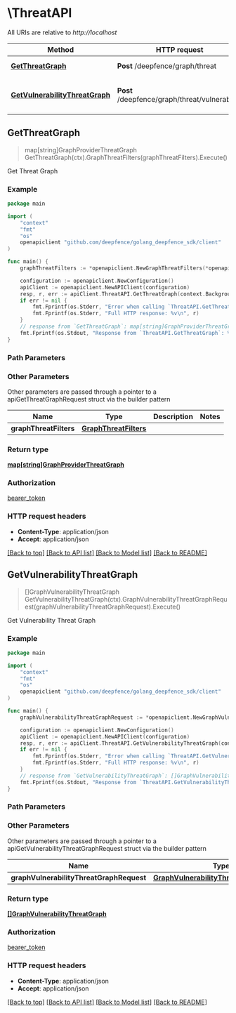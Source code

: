 # \ThreatAPI

All URIs are relative to *http://localhost*

Method | HTTP request | Description
------------- | ------------- | -------------
[**GetThreatGraph**](ThreatAPI.md#GetThreatGraph) | **Post** /deepfence/graph/threat | Get Threat Graph
[**GetVulnerabilityThreatGraph**](ThreatAPI.md#GetVulnerabilityThreatGraph) | **Post** /deepfence/graph/threat/vulnerability | Get Vulnerability Threat Graph



## GetThreatGraph

> map[string]GraphProviderThreatGraph GetThreatGraph(ctx).GraphThreatFilters(graphThreatFilters).Execute()

Get Threat Graph



### Example

```go
package main

import (
    "context"
    "fmt"
    "os"
    openapiclient "github.com/deepfence/golang_deepfence_sdk/client"
)

func main() {
    graphThreatFilters := *openapiclient.NewGraphThreatFilters(*openapiclient.NewGraphCloudProviderFilter([]string{"AccountIds_example"}), *openapiclient.NewGraphCloudProviderFilter([]string{"AccountIds_example"}), false, *openapiclient.NewGraphCloudProviderFilter([]string{"AccountIds_example"}), "Type_example") // GraphThreatFilters |  (optional)

    configuration := openapiclient.NewConfiguration()
    apiClient := openapiclient.NewAPIClient(configuration)
    resp, r, err := apiClient.ThreatAPI.GetThreatGraph(context.Background()).GraphThreatFilters(graphThreatFilters).Execute()
    if err != nil {
        fmt.Fprintf(os.Stderr, "Error when calling `ThreatAPI.GetThreatGraph``: %v\n", err)
        fmt.Fprintf(os.Stderr, "Full HTTP response: %v\n", r)
    }
    // response from `GetThreatGraph`: map[string]GraphProviderThreatGraph
    fmt.Fprintf(os.Stdout, "Response from `ThreatAPI.GetThreatGraph`: %v\n", resp)
}
```

### Path Parameters



### Other Parameters

Other parameters are passed through a pointer to a apiGetThreatGraphRequest struct via the builder pattern


Name | Type | Description  | Notes
------------- | ------------- | ------------- | -------------
 **graphThreatFilters** | [**GraphThreatFilters**](GraphThreatFilters.md) |  | 

### Return type

[**map[string]GraphProviderThreatGraph**](GraphProviderThreatGraph.md)

### Authorization

[bearer_token](../README.md#bearer_token)

### HTTP request headers

- **Content-Type**: application/json
- **Accept**: application/json

[[Back to top]](#) [[Back to API list]](../README.md#documentation-for-api-endpoints)
[[Back to Model list]](../README.md#documentation-for-models)
[[Back to README]](../README.md)


## GetVulnerabilityThreatGraph

> []GraphVulnerabilityThreatGraph GetVulnerabilityThreatGraph(ctx).GraphVulnerabilityThreatGraphRequest(graphVulnerabilityThreatGraphRequest).Execute()

Get Vulnerability Threat Graph



### Example

```go
package main

import (
    "context"
    "fmt"
    "os"
    openapiclient "github.com/deepfence/golang_deepfence_sdk/client"
)

func main() {
    graphVulnerabilityThreatGraphRequest := *openapiclient.NewGraphVulnerabilityThreatGraphRequest("GraphType_example") // GraphVulnerabilityThreatGraphRequest |  (optional)

    configuration := openapiclient.NewConfiguration()
    apiClient := openapiclient.NewAPIClient(configuration)
    resp, r, err := apiClient.ThreatAPI.GetVulnerabilityThreatGraph(context.Background()).GraphVulnerabilityThreatGraphRequest(graphVulnerabilityThreatGraphRequest).Execute()
    if err != nil {
        fmt.Fprintf(os.Stderr, "Error when calling `ThreatAPI.GetVulnerabilityThreatGraph``: %v\n", err)
        fmt.Fprintf(os.Stderr, "Full HTTP response: %v\n", r)
    }
    // response from `GetVulnerabilityThreatGraph`: []GraphVulnerabilityThreatGraph
    fmt.Fprintf(os.Stdout, "Response from `ThreatAPI.GetVulnerabilityThreatGraph`: %v\n", resp)
}
```

### Path Parameters



### Other Parameters

Other parameters are passed through a pointer to a apiGetVulnerabilityThreatGraphRequest struct via the builder pattern


Name | Type | Description  | Notes
------------- | ------------- | ------------- | -------------
 **graphVulnerabilityThreatGraphRequest** | [**GraphVulnerabilityThreatGraphRequest**](GraphVulnerabilityThreatGraphRequest.md) |  | 

### Return type

[**[]GraphVulnerabilityThreatGraph**](GraphVulnerabilityThreatGraph.md)

### Authorization

[bearer_token](../README.md#bearer_token)

### HTTP request headers

- **Content-Type**: application/json
- **Accept**: application/json

[[Back to top]](#) [[Back to API list]](../README.md#documentation-for-api-endpoints)
[[Back to Model list]](../README.md#documentation-for-models)
[[Back to README]](../README.md)

